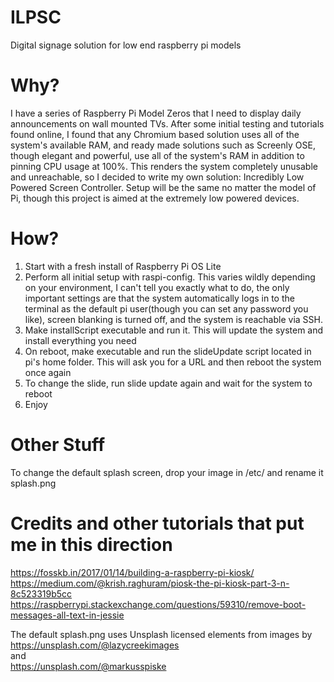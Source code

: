 # ILPSC
Digital signage solution for low end raspberry pi models

# Why?
I have a series of Raspberry Pi Model Zeros that I need to display daily announcements on wall mounted TVs. After some initial testing and tutorials found online, I found that any Chromium based solution uses all of the system's available RAM, and ready made solutions such as Screenly OSE, though elegant and powerful, use all of the system's RAM in addition to pinning CPU usage at 100%. This renders the system completely unusable and unreachable, so I decided to write my own solution: Incredibly Low Powered Screen Controller. Setup will be the same no matter the model of Pi, though this project is aimed at the extremely low powered devices.

# How?
1. Start with a fresh install of Raspberry Pi OS Lite
2. Perform all initial setup with raspi-config. This varies wildly depending on your environment, I can't tell you exactly what to do, the only important settings are that the system automatically logs in to the terminal as the default pi user(though you can set any password you like), screen blanking is turned off, and the system is reachable via SSH.
3. Make installScript executable and run it. This will update the system and install everything you need
4. On reboot, make executable and run the slideUpdate script located in pi's home folder. This will ask you for a URL and then reboot the system once again
5. To change the slide, run slide update again and wait for the system to reboot
6. Enjoy

# Other Stuff
To change the default splash screen, drop your image in /etc/ and rename it splash.png

# Credits and other tutorials that put me in this direction
https://fosskb.in/2017/01/14/building-a-raspberry-pi-kiosk/<br/>
https://medium.com/@krish.raghuram/piosk-the-pi-kiosk-part-3-n-8c523319b5cc<br/>
https://raspberrypi.stackexchange.com/questions/59310/remove-boot-messages-all-text-in-jessie<br/>

The default splash.png uses Unsplash licensed elements from images by<br/> 
https://unsplash.com/@lazycreekimages<br/>
and<br/> 
https://unsplash.com/@markusspiske<br/>
